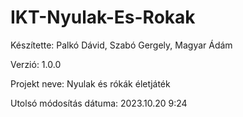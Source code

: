 # IKT-Nyulak-Es-Rokak
Készítette: Palkó Dávid, Szabó Gergely, Magyar Ádám

Verzió: 1.0.0

Projekt neve: Nyulak és rókák életjáték

Utolsó módosítás dátuma: 2023.10.20 9:24
